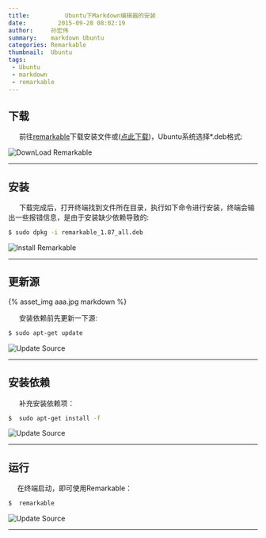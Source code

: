 ```yaml
---
title:          Ubuntu下Markdown编辑器的安装
date:         2015-09-28 08:02:19
author:     孙宏伟
summary:    markdown Ubuntu 
categories: Remarkable
thumbnail:  Ubuntu
tags:
 - Ubuntu
 - markdown
 - remarkable
---
```



## 下载

&ensp; &ensp; 前往[remarkable](https://remarkableapp.github.io/linux/download.html)下载安装文件或([点此下载](https://remarkableapp.github.io/files/remarkable_1.87_all.deb))，Ubuntu系统选择*.deb格式:

 
 ![DownLoad Remarkable](download.png)

--- 
 
## 安装

&ensp; &ensp; 下载完成后，打开终端找到文件所在目录，执行如下命令进行安装，终端会输出一些报错信息，是由于安装缺少依赖导致的:


``` bash
$ sudo dpkg -i remarkable_1.87_all.deb
```

 ![Install Remarkable](install.png)

--- 

## 更新源

{% asset_img aaa.jpg markdown %}

&ensp; &ensp; 安装依赖前先更新一下源:

``` bash
$ sudo apt-get update
```

 ![Update Source](update.png)

--- 
 

## 安装依赖

&ensp; &ensp; 补充安装依赖项：
``` bash
$  sudo apt-get install -f
```
 
 ![Update Source](depend.png)

--- 
 
## 运行

&ensp; &ensp;在终端启动，即可使用Remarkable：
``` bash
$  remarkable
```
 
 ![Update Source](remarkable.png)

--- 
 
